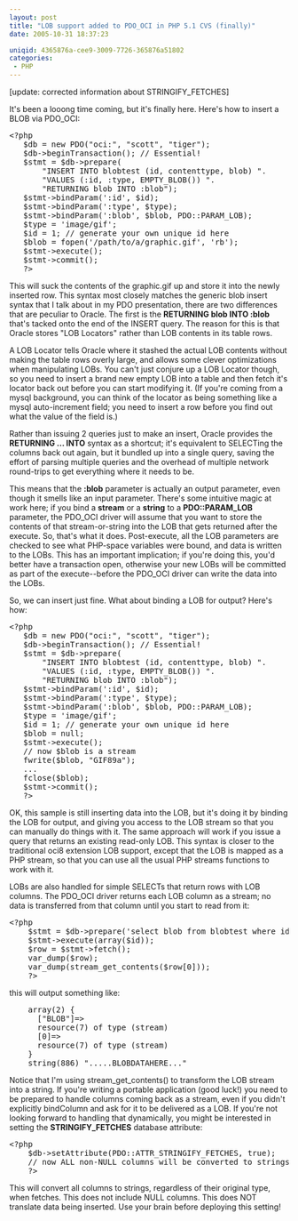```yaml
---
layout: post
title: "LOB support added to PDO_OCI in PHP 5.1 CVS (finally)"
date: 2005-10-31 18:37:23

uniqid: 4365876a-cee9-3009-7726-365876a51802
categories: 
 - PHP
---
```

<p>[update: corrected information about STRINGIFY_FETCHES]   </p>
<p>It's been a looong time coming, but it's finally here. Here's how to insert a BLOB via PDO_OCI:   </p>
<pre class="phpcode"><span class="default">&lt;?php
   $db </span><span class="keyword">= new </span><span class="default">PDO</span><span class="keyword">(</span><span class="string">"oci:"</span><span class="keyword">, </span><span class="string">"scott"</span><span class="keyword">, </span><span class="string">"tiger"</span><span class="keyword">);
   </span><span class="default">$db</span><span class="keyword">-&gt;</span><span class="default">beginTransaction</span><span class="keyword">(); </span><span class="comment">// Essential!
   </span><span class="default">$stmt </span><span class="keyword">= </span><span class="default">$db</span><span class="keyword">-&gt;</span><span class="default">prepare</span><span class="keyword">(
       </span><span class="string">"INSERT INTO blobtest (id, contenttype, blob) "</span><span class="keyword">.
       </span><span class="string">"VALUES (:id, :type, EMPTY_BLOB()) "</span><span class="keyword">.
       </span><span class="string">"RETURNING blob INTO :blob"</span><span class="keyword">);
   </span><span class="default">$stmt</span><span class="keyword">-&gt;</span><span class="default">bindParam</span><span class="keyword">(</span><span class="string">':id'</span><span class="keyword">, </span><span class="default">$id</span><span class="keyword">);
   </span><span class="default">$stmt</span><span class="keyword">-&gt;</span><span class="default">bindParam</span><span class="keyword">(</span><span class="string">':type'</span><span class="keyword">, </span><span class="default">$type</span><span class="keyword">);
   </span><span class="default">$stmt</span><span class="keyword">-&gt;</span><span class="default">bindParam</span><span class="keyword">(</span><span class="string">':blob'</span><span class="keyword">, </span><span class="default">$blob</span><span class="keyword">, </span><span class="default">PDO</span><span class="keyword">::</span><span class="default">PARAM_LOB</span><span class="keyword">);
   </span><span class="default">$type </span><span class="keyword">= </span><span class="string">'image/gif'</span><span class="keyword">;
   </span><span class="default">$id </span><span class="keyword">= </span><span class="default">1</span><span class="keyword">; </span><span class="comment">// generate your own unique id here
   </span><span class="default">$blob </span><span class="keyword">= </span><span class="default">fopen</span><span class="keyword">(</span><span class="string">'/path/to/a/graphic.gif'</span><span class="keyword">, </span><span class="string">'rb'</span><span class="keyword">);
   </span><span class="default">$stmt</span><span class="keyword">-&gt;</span><span class="default">execute</span><span class="keyword">();
   </span><span class="default">$stmt</span><span class="keyword">-&gt;</span><span class="default">commit</span><span class="keyword">();
   </span><span class="default">?&gt;
</span></pre><p>This will suck the contents of the graphic.gif up and store it into the newly inserted row.  This syntax most closely matches the generic blob insert syntax that I talk about in my PDO presentation, there are two differences that are peculiar to Oracle.  The first is the <b>RETURNING blob INTO :blob</b> that's tacked onto the end of the INSERT query.  The reason for this is that Oracle stores &quot;LOB Locators&quot; rather than LOB contents in its table rows.   </p>
<p>A LOB Locator tells Oracle where it stashed the actual LOB contents without making the table rows overly large, and allows some clever optimizations when manipulating LOBs.  You can't just conjure up a LOB Locator though, so you need to insert a brand new empty LOB into a table and then fetch it's locator back out before you can start modifying it. (If you're coming from a mysql background, you can think of the locator as being something like a mysql auto-increment field; you need to insert a row before you find out what the value of the field is.)   </p>
<p>Rather than issuing 2 queries just to make an insert, Oracle provides the <b>RETURNING ... INTO</b> syntax as a shortcut; it's equivalent to SELECTing the columns back out again, but it bundled up into a single query, saving the effort of parsing multiple queries and the overhead of multiple network round-trips to get everything where it needs to be.   </p>
<p>This means that the <b>:blob</b> parameter is actually an output parameter, even though it smells like an input parameter.  There's some intuitive magic at work here; if you bind a <b>stream</b> or a <b>string</b> to a <b>PDO::PARAM_LOB</b> parameter, the PDO_OCI driver will assume that you want to store the contents of that stream-or-string into the LOB that gets returned after the execute.  So, that's what it does.  Post-execute, all the LOB parameters are checked to see what PHP-space variables were bound, and data is written to the LOBs.   This has an important implication; if you're doing this, you'd better have a transaction open, otherwise your new LOBs will be committed as part of the execute--before the PDO_OCI driver can write the data into the LOBs.   </p>
<p>So, we can insert just fine.  What about binding a LOB for output?  Here's how:   </p>
<pre class="phpcode"><span class="default">&lt;?php
   $db </span><span class="keyword">= new </span><span class="default">PDO</span><span class="keyword">(</span><span class="string">"oci:"</span><span class="keyword">, </span><span class="string">"scott"</span><span class="keyword">, </span><span class="string">"tiger"</span><span class="keyword">);
   </span><span class="default">$db</span><span class="keyword">-&gt;</span><span class="default">beginTransaction</span><span class="keyword">(); </span><span class="comment">// Essential!
   </span><span class="default">$stmt </span><span class="keyword">= </span><span class="default">$db</span><span class="keyword">-&gt;</span><span class="default">prepare</span><span class="keyword">(
       </span><span class="string">"INSERT INTO blobtest (id, contenttype, blob) "</span><span class="keyword">.
       </span><span class="string">"VALUES (:id, :type, EMPTY_BLOB()) "</span><span class="keyword">.
       </span><span class="string">"RETURNING blob INTO :blob"</span><span class="keyword">);
   </span><span class="default">$stmt</span><span class="keyword">-&gt;</span><span class="default">bindParam</span><span class="keyword">(</span><span class="string">':id'</span><span class="keyword">, </span><span class="default">$id</span><span class="keyword">);
   </span><span class="default">$stmt</span><span class="keyword">-&gt;</span><span class="default">bindParam</span><span class="keyword">(</span><span class="string">':type'</span><span class="keyword">, </span><span class="default">$type</span><span class="keyword">);
   </span><span class="default">$stmt</span><span class="keyword">-&gt;</span><span class="default">bindParam</span><span class="keyword">(</span><span class="string">':blob'</span><span class="keyword">, </span><span class="default">$blob</span><span class="keyword">, </span><span class="default">PDO</span><span class="keyword">::</span><span class="default">PARAM_LOB</span><span class="keyword">);
   </span><span class="default">$type </span><span class="keyword">= </span><span class="string">'image/gif'</span><span class="keyword">;
   </span><span class="default">$id </span><span class="keyword">= </span><span class="default">1</span><span class="keyword">; </span><span class="comment">// generate your own unique id here
   </span><span class="default">$blob </span><span class="keyword">= </span><span class="default">null</span><span class="keyword">;
   </span><span class="default">$stmt</span><span class="keyword">-&gt;</span><span class="default">execute</span><span class="keyword">();
   </span><span class="comment">// now $blob is a stream
   </span><span class="default">fwrite</span><span class="keyword">(</span><span class="default">$blob</span><span class="keyword">, </span><span class="string">"GIF89a"</span><span class="keyword">);
   ...
   </span><span class="default">fclose</span><span class="keyword">(</span><span class="default">$blob</span><span class="keyword">);
   </span><span class="default">$stmt</span><span class="keyword">-&gt;</span><span class="default">commit</span><span class="keyword">();
   </span><span class="default">?&gt;
</span></pre><p>OK, this sample is still inserting data into the LOB, but it's doing it by binding the LOB for output, and giving you access to the LOB stream so that you can manually do things with it.  The same approach will work if you issue a query that returns an existing read-only LOB.  This syntax is closer to the traditional oci8 extension LOB support, except that the LOB is mapped as a PHP stream, so that you can use all the usual PHP streams functions to work with it.   </p>
<p>LOBs are also handled for simple SELECTs that return rows with LOB columns.  The PDO_OCI driver returns each LOB column as a stream; no data is transferred from that column until you start to read from it:   </p>
<pre class="phpcode"><span class="default">&lt;?php
    $stmt </span><span class="keyword">= </span><span class="default">$db</span><span class="keyword">-&gt;</span><span class="default">prepare</span><span class="keyword">(</span><span class="string">'select blob from blobtest where id = ?'</span><span class="keyword">);
    </span><span class="default">$stmt</span><span class="keyword">-&gt;</span><span class="default">execute</span><span class="keyword">(array(</span><span class="default">$id</span><span class="keyword">));
    </span><span class="default">$row </span><span class="keyword">= </span><span class="default">$stmt</span><span class="keyword">-&gt;</span><span class="default">fetch</span><span class="keyword">();
    </span><span class="default">var_dump</span><span class="keyword">(</span><span class="default">$row</span><span class="keyword">);
    </span><span class="default">var_dump</span><span class="keyword">(</span><span class="default">stream_get_contents</span><span class="keyword">(</span><span class="default">$row</span><span class="keyword">[</span><span class="default">0</span><span class="keyword">]));
    </span><span class="default">?&gt;
</span></pre><p>this will output something like:   </p>
<pre>    array(2) {
      [&quot;BLOB&quot;]=&gt;
      resource(7) of type (stream)
      [0]=&gt;
      resource(7) of type (stream)
    }
    string(886) &quot;.....BLOBDATAHERE...&quot;
</pre><p>Notice that I'm using stream_get_contents() to transform the LOB stream into a string.  If you're writing a portable application (good luck!) you need to be prepared to handle columns coming back as a stream, even if you didn't explicitly bindColumn and ask for it to be delivered as a LOB.  If you're not looking forward to handling that dynamically, you might be interested in setting the <b>STRINGIFY_FETCHES</b> database attribute:   </p>
<pre class="phpcode"><span class="default">&lt;?php
    $db</span><span class="keyword">-&gt;</span><span class="default">setAttribute</span><span class="keyword">(</span><span class="default">PDO</span><span class="keyword">::</span><span class="default">ATTR_STRINGIFY_FETCHES</span><span class="keyword">, </span><span class="default">true</span><span class="keyword">);
    </span><span class="comment">// now ALL non-NULL columns will be converted to strings when fetched
    </span><span class="default">?&gt;
</span></pre><p>This will convert all columns to strings, regardless of their original type, when fetches.  This does not include NULL columns.  This does NOT translate data being inserted.  Use your brain before deploying this setting!  </p>
